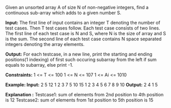 Given an unsorted array A of size N of non-negative integers, find a continuous sub-array which adds to a given number S.

**Input:**
The first line of input contains an integer T denoting the number of test cases. Then T test cases follow. Each test case consists of two lines. The first line of each test case is N and S, where N is the size of array and S is the sum. The second line of each test case contains N space separated integers denoting the array elements.

**Output:**
For each testcase, in a new line, print the starting and ending positions(1 indexing) of first such occuring subarray from the left if sum equals to subarray, else print -1.

**Constraints:**
1 <= T <= 100
1 <= N <= 107
1 <= Ai <= 1010

**Example:
Input:**
2
5 12
1 2 3 7 5
10 15
1 2 3 4 5 6 7 8 9 10
**Output:**
2 4
1 5

**Explanation :** 
Testcase1: sum of elements from 2nd position to 4th position is 12
Testcase2: sum of elements from 1st position to 5th position is 15